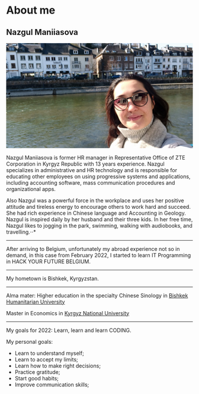 # About me

## Nazgul Maniiasova

![Photo](/student-bios/assets/Naza.jpg)

Nazgul Maniiasova is former HR manager in Representative Office of ZTE
Corporation in Kyrgyz Republic with 13 years experience. Nazgul specializes in
administrative and HR technology and is responsible for educating other
employees on using progressive systems and applications, including accounting
software, mass communication procedures and organizational apps.

Also Nazgul was a powerful force in the workplace and uses her positive attitude
and tireless energy to encourage others to work hard and succeed. She had rich
experience in Chinese language and Accounting in Geology. Nazgul is inspired
daily by her husband and their three kids. In her free time, Nazgul likes to
jogging in the park, swimming, walking with audiobooks, and travelling.⋅⋅\*

---

After arriving to Belgium, unfortunately my abroad experience not so in demand,
in this case from February 2022, I started to learn IT Programming in HACK YOUR
FUTURE BELGIUM.

---

My hometown is Bishkek, Kyrgyzstan.

---

Alma mater: Higher education in the specialty Chinese Sinology in
[Bishkek Humanitarian University](https://https://www.bhu.kg/)

Master in Economics in
[Kyrgyz National University](https://https://https://www.knu.kg/en/index.php?option=com_content&view=category&id=995&Itemid=674)

---

My goals for 2022: Learn, learn and learn CODING.

My personal goals:

- Learn to understand myself;
- Learn to accept my limits;
- Learn how to make right decisions;
- Practice gratitude;
- Start good habits;
- Improve communication skills;
